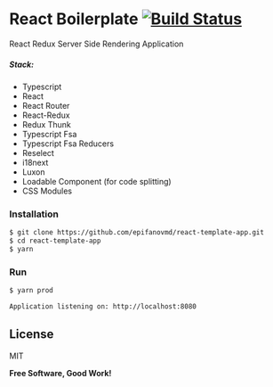 # React Boilerplate [![Build Status](https://travis-ci.org/epifanovmd/react-template-app.svg?branch=master)](https://travis-ci.org/joemccann/dillinger)

React Redux Server Side Rendering Application

##### Stack:
  - Typescript
  - React
  - React Router
  - React-Redux
  - Redux Thunk
  - Typescript Fsa
  - Typescript Fsa Reducers
  - Reselect
  - i18next
  - Luxon
  - Loadable Component (for code splitting)
  - CSS Modules

### Installation
```sh
$ git clone https://github.com/epifanovmd/react-template-app.git
$ cd react-template-app
$ yarn
```

### Run
```sh
$ yarn prod
```
```sh
Application listening on: http://localhost:8080
```

License
----

MIT

**Free Software, Good Work!**
